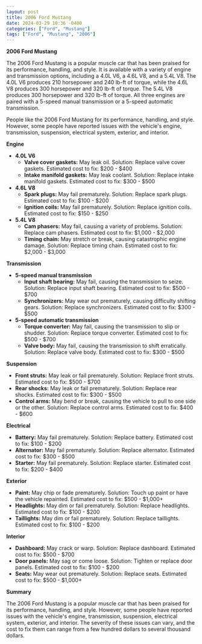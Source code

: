 ```yaml
---
layout: post
title: 2006 Ford Mustang
date: 2024-03-29 10:36 -0400
categories: ["Ford", "Mustang"]
tags: ["Ford", "Mustang", "2006"]
---
```

**2006 Ford Mustang**

The 2006 Ford Mustang is a popular muscle car that has been praised for its performance, handling, and style. It is available with a variety of engine and transmission options, including a 4.0L V6, a 4.6L V8, and a 5.4L V8. The 4.0L V6 produces 210 horsepower and 240 lb-ft of torque, while the 4.6L V8 produces 300 horsepower and 320 lb-ft of torque. The 5.4L V8 produces 300 horsepower and 320 lb-ft of torque. All three engines are paired with a 5-speed manual transmission or a 5-speed automatic transmission.

People like the 2006 Ford Mustang for its performance, handling, and style. However, some people have reported issues with the vehicle's engine, transmission, suspension, electrical system, exterior, and interior.

**Engine**

* **4.0L V6**
    * **Valve cover gaskets:** May leak oil. Solution: Replace valve cover gaskets. Estimated cost to fix: $200 - $400
    * **Intake manifold gaskets:** May leak coolant. Solution: Replace intake manifold gaskets. Estimated cost to fix: $300 - $500
* **4.6L V8**
    * **Spark plugs:** May fail prematurely. Solution: Replace spark plugs. Estimated cost to fix: $100 - $200
    * **Ignition coils:** May fail prematurely. Solution: Replace ignition coils. Estimated cost to fix: $150 - $250
* **5.4L V8**
    * **Cam phasers:** May fail, causing a variety of problems. Solution: Replace cam phasers. Estimated cost to fix: $1,000 - $2,000
    * **Timing chain:** May stretch or break, causing catastrophic engine damage. Solution: Replace timing chain. Estimated cost to fix: $2,000 - $3,000

**Transmission**

* **5-speed manual transmission**
    * **Input shaft bearing:** May fail, causing the transmission to seize. Solution: Replace input shaft bearing. Estimated cost to fix: $500 - $700
    * **Synchronizers:** May wear out prematurely, causing difficulty shifting gears. Solution: Replace synchronizers. Estimated cost to fix: $300 - $500
* **5-speed automatic transmission**
    * **Torque converter:** May fail, causing the transmission to slip or shudder. Solution: Replace torque converter. Estimated cost to fix: $500 - $700
    * **Valve body:** May fail, causing the transmission to shift erratically. Solution: Replace valve body. Estimated cost to fix: $300 - $500

**Suspension**

* **Front struts:** May leak or fail prematurely. Solution: Replace front struts. Estimated cost to fix: $500 - $700
* **Rear shocks:** May leak or fail prematurely. Solution: Replace rear shocks. Estimated cost to fix: $300 - $500
* **Control arms:** May bend or break, causing the vehicle to pull to one side or the other. Solution: Replace control arms. Estimated cost to fix: $400 - $600

**Electrical**

* **Battery:** May fail prematurely. Solution: Replace battery. Estimated cost to fix: $100 - $200
* **Alternator:** May fail prematurely. Solution: Replace alternator. Estimated cost to fix: $300 - $500
* **Starter:** May fail prematurely. Solution: Replace starter. Estimated cost to fix: $200 - $400

**Exterior**

* **Paint:** May chip or fade prematurely. Solution: Touch up paint or have the vehicle repainted. Estimated cost to fix: $500 - $1,000+
* **Headlights:** May dim or fail prematurely. Solution: Replace headlights. Estimated cost to fix: $100 - $200
* **Taillights:** May dim or fail prematurely. Solution: Replace taillights. Estimated cost to fix: $100 - $200

**Interior**

* **Dashboard:** May crack or warp. Solution: Replace dashboard. Estimated cost to fix: $500 - $700
* **Door panels:** May sag or come loose. Solution: Tighten or replace door panels. Estimated cost to fix: $100 - $200
* **Seats:** May wear out prematurely. Solution: Replace seats. Estimated cost to fix: $500 - $1,000+

**Summary**

The 2006 Ford Mustang is a popular muscle car that has been praised for its performance, handling, and style. However, some people have reported issues with the vehicle's engine, transmission, suspension, electrical system, exterior, and interior. The severity of these issues can vary, and the cost to fix them can range from a few hundred dollars to several thousand dollars.
